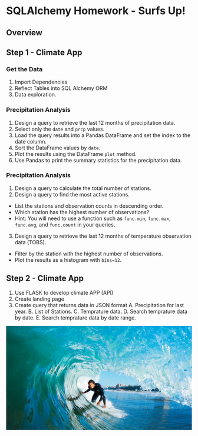 # SQLAlchemy Homework - Surfs Up!

## Overview
## Step 1 - Climate App
### Get the Data
1. Import Dependencies
2. Reflect Tables into SQL Alchemy ORM
3. Data exploration.

### Precipitation Analysis
1.  Design a query to retrieve the last 12 months of precipitation data.
2.  Select only the `date` and `prcp` values.
3.  Load the query results into a Pandas DataFrame and set the index to the date column.
4.  Sort the DataFrame values by `date`.
5.  Plot the results using the DataFrame `plot` method.
6.  Use Pandas to print the summary statistics for the precipitation data.

### Precipitation Analysis
1. Design a query to calculate the total number of stations.
2. Design a query to find the most active stations.
  * List the stations and observation counts in descending order.
  * Which station has the highest number of observations?
  * Hint: You will need to use a function such as `func.min`, `func.max`, `func.avg`, and `func.count` in your queries.
3. Design a query to retrieve the last 12 months of temperature observation data (TOBS).
  * Filter by the station with the highest number of observations.
  * Plot the results as a histogram with `bins=12`.

## Step 2 - Climate App
1. Use FLASK to develop climate APP (API)
2. Create landing page
3. Create query that returns data in JSON format
    A. Precipitation for last year.
    B. List of Stations. 
    C. Temprature data.
    D. Search temprature data by date.
    E. Search temprature data by date range.

![surfs-up.png](Images/surfs-up.png)

